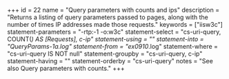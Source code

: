 +++
id = 22
name = "Query parameters with counts and ips"
description = "Returns a listing of query parameters passed to pages, along with the number of times IP addresses made those requests."
keywords = ["iisw3c"]
statement-parameters = "-rtp:-1 -o:w3c"
statement-select = "cs-uri-query, COUNT(*) AS [Requests], c-ip"
statement-using = ""
statement-into = "QueryParams-1a.log"
statement-from = "ex0910*.log"
statement-where = "cs-uri-query IS NOT null"
statement-groupby = "cs-uri-query, c-ip"
statement-having = ""
statement-orderby = "cs-uri-query"
notes = "See also Query parameters with counts."
+++

